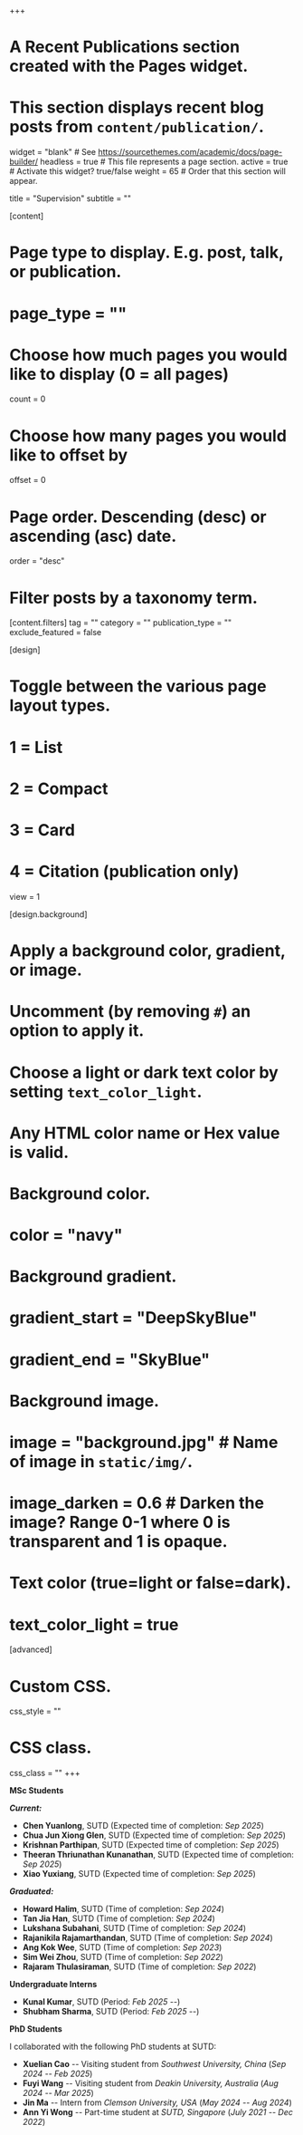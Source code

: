 +++
# A Recent Publications section created with the Pages widget.
# This section displays recent blog posts from `content/publication/`.

widget = "blank"  # See https://sourcethemes.com/academic/docs/page-builder/
headless = true  # This file represents a page section.
active = true  # Activate this widget? true/false
weight = 65  # Order that this section will appear.

title = "Supervision"
subtitle = ""

[content]
  # Page type to display. E.g. post, talk, or publication.
  # page_type = ""
  
  # Choose how much pages you would like to display (0 = all pages)
  count = 0
  
  # Choose how many pages you would like to offset by
  offset = 0

  # Page order. Descending (desc) or ascending (asc) date.
  order = "desc"

  # Filter posts by a taxonomy term.
  [content.filters]
    tag = ""
    category = ""
    publication_type = ""
    exclude_featured = false
  
[design]
  # Toggle between the various page layout types.
  #   1 = List
  #   2 = Compact
  #   3 = Card
  #   4 = Citation (publication only)
  view = 1
  
[design.background]
  # Apply a background color, gradient, or image.
  #   Uncomment (by removing `#`) an option to apply it.
  #   Choose a light or dark text color by setting `text_color_light`.
  #   Any HTML color name or Hex value is valid.
    
  # Background color.
  # color = "navy"
  
  # Background gradient.
  # gradient_start = "DeepSkyBlue"
  # gradient_end = "SkyBlue"
  
  # Background image.
  # image = "background.jpg"  # Name of image in `static/img/`.
  # image_darken = 0.6  # Darken the image? Range 0-1 where 0 is transparent and 1 is opaque.

  # Text color (true=light or false=dark).
  # text_color_light = true  
  
[advanced]
 # Custom CSS. 
 css_style = ""
 
 # CSS class.
 css_class = ""
+++
  
**MSc Students**
  
  ***Current:***
  * **Chen Yuanlong**, SUTD (Expected time of completion: *Sep 2025*)
  * **Chua Jun Xiong Glen**, SUTD (Expected time of completion: *Sep 2025*)
  * **Krishnan Parthipan**, SUTD (Expected time of completion: *Sep 2025*)
  * **Theeran Thriunathan Kunanathan**, SUTD (Expected time of completion: *Sep 2025*)
  * **Xiao Yuxiang**, SUTD (Expected time of completion: *Sep 2025*)
    
  ***Graduated:***
  * **Howard Halim**, SUTD (Time of completion: *Sep 2024*)
  * **Tan Jia Han**, SUTD (Time of completion: *Sep 2024*)
  * **Lukshana Subahani**, SUTD (Time of completion: *Sep 2024*)
  * **Rajanikila Rajamarthandan**, SUTD (Time of completion: *Sep 2024*)
  * **Ang Kok Wee**, SUTD (Time of completion: *Sep 2023*)
  * **Sim Wei Zhou**, SUTD (Time of completion: *Sep 2022*)
  * **Rajaram Thulasiraman**, SUTD (Time of completion: *Sep 2022*)

**Undergraduate Interns**
* **Kunal Kumar**, SUTD (Period: *Feb 2025 --*)
* **Shubham Sharma**, SUTD (Period: *Feb 2025 --*)

**PhD Students**

I collaborated with the following PhD students at SUTD:
  * **Xuelian Cao** -- Visiting student from *Southwest University, China* (*Sep 2024 -- Feb 2025*)
  * **Fuyi Wang** -- Visiting student from *Deakin University, Australia* (*Aug 2024 -- Mar 2025*)
  * **Jin Ma** -- Intern from *Clemson University, USA* (*May 2024 -- Aug 2024*)
  * **Ann Yi Wong** -- Part-time student at *SUTD, Singapore* (*July 2021 -- Dec 2022*)

